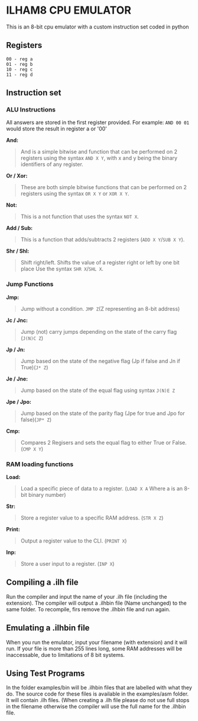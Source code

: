 # ILHAM8 CPU EMULATOR

This is an 8-bit cpu emulator with a custom instruction set
coded in python

## Registers 
```
00 - reg a
01 - reg b
10 - reg c
11 - reg d
```

## Instruction set
### ALU Instructions
All answers are stored in the first register provided.
For example: `AND 00 01` would store the result in register a or '00'

**And:**

> And is a simple bitwise and function that can be performed on 2 registers
> using the syntax `AND X Y`, with x and y being the binary identifiers of 
> any register.

**Or / Xor:**

> These are both simple bitwise functions that can be performed on 2 registers using 
> the syntax `OR X Y` or `XOR X Y`.

**Not:**

> This is a not function that uses the syntax `NOT X`.

**Add / Sub:**

> This is a function that adds/subtracts 2 registers (`ADD X Y`/`SUB X Y`).

**Shr / Shl:**

> Shift right/left. Shifts the value of a register right or left by one bit place Use the syntax `SHR X`/`SHL X`.

### Jump Functions

**Jmp:**

> Jump without a condition. `JMP Z`(Z representing an 8-bit address)

**Jc / Jnc:**

> Jump (not) carry jumps depending on the state of the carry flag (`J(N)C Z`)

**Jp / Jn:**

> Jump based on the state of the negative flag (Jp if false and Jn if True)(`J* Z`)

**Je / Jne:**

> Jump based on the state of the equal flag using syntax `J(N)E Z`

**Jpe / Jpo:**

> Jump based on the state of the parity flag (Jpe for true and Jpo for false)(`JP* Z`)

**Cmp:**

> Compares 2 Regisers and sets the equal flag to either True or False. (`CMP X Y`)

### RAM loading functions

**Load:**

> Load a specific piece of data to a register. (`LOAD X A` Where a is an 8-bit binary number)

**Str:**

> Store a register value to a specific RAM address. (`STR X Z`)

**Print:**

> Output a register value to the CLI. (`PRINT X`)

**Inp:**

> Store a user input to a register. (`INP X`)

## Compiling a .ilh file

Run the compiler and input the name of your .ilh file (including the extension).
The compiler will output a .ilhbin file (Name unchanged) to the same folder. To
recompile, firs remove the .ilhbin file and run again.

## Emulating a .ilhbin file

When you run the emulator, input your filename (with extension) and it will run. If your file is more than 255 lines long, some RAM addresses will be inaccessable, 
due to limitations of 8 bit systems.

## Using Test Programs
In the folder examples/bin will be .ilhbin files that are labelled with what they do.
The source code for these files is available in the examples/asm folder. It will contain
.ilh files. (When creating a .ilh file please do not use full stops in the filename otherwise
the compiler will use the full name for the .ilhbin file.

